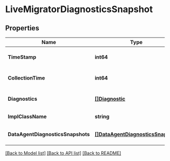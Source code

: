 # LiveMigratorDiagnosticsSnapshot

## Properties
Name | Type | Description | Notes
------------ | ------------- | ------------- | -------------
**TimeStamp** | **int64** |  | [optional] [default to null]
**CollectionTime** | **int64** |  | [optional] [default to null]
**Diagnostics** | [**[]Diagnostic**](Diagnostic.md) |  | [optional] [default to null]
**ImplClassName** | **string** |  | [default to null]
**DataAgentDiagnosticsSnapshots** | [**[]DataAgentDiagnosticsSnapshot**](DataAgentDiagnosticsSnapshot.md) |  | [optional] [default to null]

[[Back to Model list]](../README.md#documentation-for-models) [[Back to API list]](../README.md#documentation-for-api-endpoints) [[Back to README]](../README.md)

